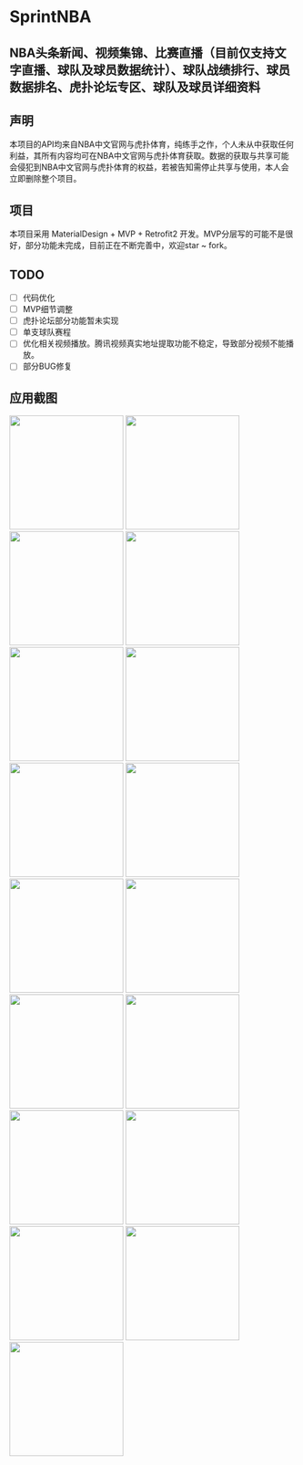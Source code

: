 # SprintNBA

## NBA头条新闻、视频集锦、比赛直播（目前仅支持文字直播、球队及球员数据统计）、球队战绩排行、球员数据排名、虎扑论坛专区、球队及球员详细资料

## 声明

本项目的API均来自NBA中文官网与虎扑体育，纯练手之作，个人未从中获取任何利益，其所有内容均可在NBA中文官网与虎扑体育获取。数据的获取与共享可能会侵犯到NBA中文官网与虎扑体育的权益，若被告知需停止共享与使用，本人会立即删除整个项目。

## 项目

本项目采用 MaterialDesign + MVP + Retrofit2 开发。MVP分层写的可能不是很好，部分功能未完成，目前正在不断完善中，欢迎star ~ fork。

## TODO

*   [ ] 代码优化
*   [ ] MVP细节调整
*   [ ] 虎扑论坛部分功能暂未实现
*   [ ] 单支球队赛程
*   [ ] 优化相关视频播放。腾讯视频真实地址提取功能不稳定，导致部分视频不能播放。
*   [ ] 部分BUG修复

## 应用截图

<img src="https://github.com/smuyyh/SprintNBA/blob/master/screenshot/home_news.jpeg?raw=true" width="200"/>
<img src="https://github.com/smuyyh/SprintNBA/blob/master/screenshot/news_detail.jpeg?raw=true" width="200"/>
<img src="https://github.com/smuyyh/SprintNBA/blob/master/screenshot/news_img.jpeg?raw=true" width="200"/>

<img src="https://github.com/smuyyh/SprintNBA/blob/master/screenshot/home_video.jpeg?raw=true" width="200"/>
<img src="https://github.com/smuyyh/SprintNBA/blob/master/screenshot/video_play.jpeg?raw=true" width="200"/>
<img src="https://github.com/smuyyh/SprintNBA/blob/master/screenshot/home_schedule.jpeg?raw=true" width="200"/>

<img src="https://github.com/smuyyh/SprintNBA/blob/master/screenshot/match_data.jpeg?raw=true" width="200"/>
<img src="https://github.com/smuyyh/SprintNBA/blob/master/screenshot/match_live.jpeg?raw=true" width="200"/>
<img src="https://github.com/smuyyh/SprintNBA/blob/master/screenshot/home_team_sort.jpeg?raw=true" width="200"/>

<img src="https://github.com/smuyyh/SprintNBA/blob/master/screenshot/home_player_stats.jpeg?raw=true" width="200"/>
<img src="https://github.com/smuyyh/SprintNBA/blob/master/screenshot/home_hupu.jpeg?raw=true" width="200"/>
<img src="https://github.com/smuyyh/SprintNBA/blob/master/screenshot/thread_list.jpeg?raw=true" width="200"/>

<img src="https://github.com/smuyyh/SprintNBA/blob/master/screenshot/thread_detail.jpeg?raw=true" width="200"/>
<img src="https://github.com/smuyyh/SprintNBA/blob/master/screenshot/home_other.jpeg?raw=true" width="200"/>
<img src="https://github.com/smuyyh/SprintNBA/blob/master/screenshot/team_detail.jpeg?raw=true" width="200"/>

<img src="https://github.com/smuyyh/SprintNBA/blob/master/screenshot/player_list.jpeg?raw=true" width="200"/>
<img src="https://github.com/smuyyh/SprintNBA/blob/master/screenshot/player_detail.jpeg?raw=true" width="200"/>